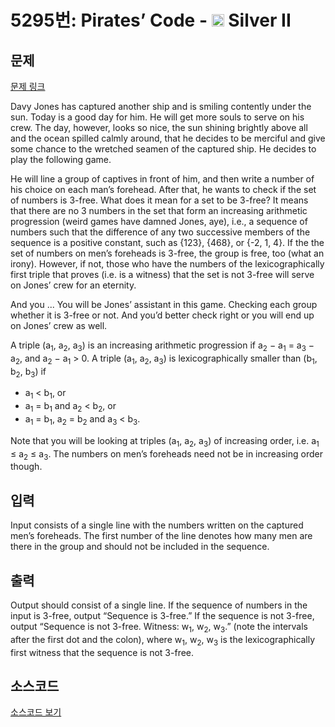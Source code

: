 # 5295번: Pirates’ Code - <img src="https://static.solved.ac/tier_small/9.svg" style="height:20px" /> Silver II

<!-- performance -->

<!-- 문제 제출 후 깃허브에 푸시를 했을 때 제출한 코드의 성능이 입력될 공간입니다.-->

<!-- end -->

## 문제

[문제 링크](https://boj.kr/5295)


<p>Davy Jones has captured another ship and is smiling contently under the sun. Today is a good day for him. He will get more souls to serve on his crew. The day, however, looks so nice, the sun shining brightly above all and the ocean spilled calmly around, that he decides to be merciful and give some chance to the wretched seamen of the captured ship. He decides to play the following game.</p>

<p>He will line a group of captives in front of him, and then write a number of his choice on each man’s forehead. After that, he wants to check if the set of numbers is 3-free. What does it mean for a set to be 3-free? It means that there are no 3 numbers in the set that form an increasing arithmetic progression (weird games have damned Jones, aye), i.e., a sequence of numbers such that the difference of any two successive members of the sequence is a positive constant, such as {123}, {468}, or {-2, 1, 4}. If the the set of numbers on men’s foreheads is 3-free, the group is free, too (what an irony). However, if not, those who have the numbers of the lexicographically first triple that proves (i.e. is a witness) that the set is not 3-free will serve on Jones’ crew for an eternity.</p>

<p>And you ... You will be Jones’ assistant in this game. Checking each group whether it is 3-free or not. And you’d better check right or you will end up on Jones’ crew as well.</p>

<p>A triple (a<sub>1</sub>, a<sub>2</sub>, a<sub>3</sub>) is an increasing arithmetic progression if a<sub>2</sub> − a<sub>1</sub> = a<sub>3</sub> − a<sub>2</sub>, and a<sub>2</sub> − a<sub>1</sub> &gt; 0. A triple (a<sub>1</sub>, a<sub>2</sub>, a<sub>3</sub>) is lexicographically smaller than (b<sub>1</sub>, b<sub>2</sub>, b<sub>3</sub>) if</p>

<ul>
<li>a<sub>1</sub> &lt; b<sub>1</sub>, or</li>
<li>a<sub>1</sub> = b<sub>1</sub> and a<sub>2</sub> &lt; b<sub>2</sub>, or</li>
<li>a<sub>1</sub> = b<sub>1</sub>, a<sub>2</sub> = b<sub>2</sub> and a<sub>3</sub> &lt; b<sub>3</sub>.</li>
</ul>

<p>Note that you will be looking at triples (a<sub>1</sub>, a<sub>2</sub>, a<sub>3</sub>) of increasing order, i.e. a<sub>1</sub> ≤ a<sub>2</sub> ≤ a<sub>3</sub>. The numbers on men’s foreheads need not be in increasing order though.</p>



## 입력


<p>Input consists of a single line with the numbers written on the captured men’s foreheads. The first number of the line denotes how many men are there in the group and should not be included in the sequence.</p>



## 출력


<p>Output should consist of a single line. If the sequence of numbers in the input is 3-free, output “Sequence is 3-free.” If the sequence is not 3-free, output “Sequence is not 3-free. Witness: w<sub>1</sub>, w<sub>2</sub>, w<sub>3</sub>.” (note the intervals after the first dot and the colon), where w<sub>1</sub>, w<sub>2</sub>, w<sub>3</sub> is the lexicographically first witness that the sequence is not 3-free.</p>



## 소스코드

[소스코드 보기](Pirates’%20Code.py)